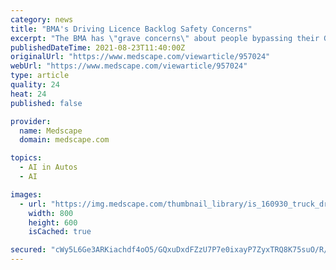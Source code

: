 ```yaml
---
category: news
title: "BMA's Driving Licence Backlog Safety Concerns"
excerpt: "The BMA has \"grave concerns\" about people bypassing their GPs for fitness to drive assessments, including mandatory HGV assessments, to tackle a backlog of applications. The doctors' union estimates there are more than 200,"
publishedDateTime: 2021-08-23T11:40:00Z
originalUrl: "https://www.medscape.com/viewarticle/957024"
webUrl: "https://www.medscape.com/viewarticle/957024"
type: article
quality: 24
heat: 24
published: false

provider:
  name: Medscape
  domain: medscape.com

topics:
  - AI in Autos
  - AI

images:
  - url: "https://img.medscape.com/thumbnail_library/is_160930_truck_driver_tired_800x600.jpg"
    width: 800
    height: 600
    isCached: true

secured: "cWy5L6Ge3ARKiachdf4oO5/GQxuDxdFZzU7P7e0ixayP7ZyxTRQ8K75suO/R/1DMKp6MLjvsqXepOi4AuepNT0BvnEKbcqaThBULo76OsSO/cMnIqVjPhq8/pZjGQ/GDjr4+HnyrHxUko7j0SWzUfxW/++RL1FYdvKT+HDZRRxfo75qyHlpMUFtBAuI73i/J7lS0S5ZWMOv2eyNp9IVOswXFw3L9MiIr3K2Ys41axai/P2P5gEVEOyENicuNIInRcjR8vlSiHQcGSWXn+HU2PGCQwpBhV9bynpHmAkLWa1YBovSi51g+PuKrEeD5RPQpGoERi69fCtX0PQa7FFWxaiXesbNCS2xpprjftITQmL8=;q7/9sL8NabC7yz/LhgOEug=="
---
```


